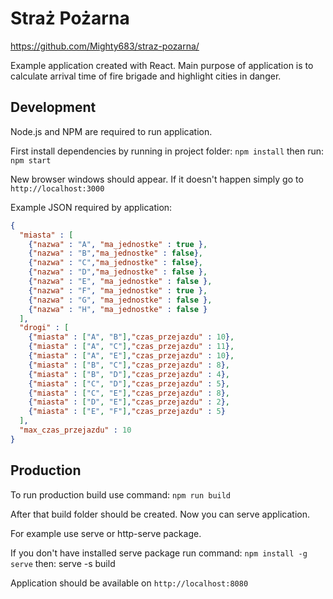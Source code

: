 # Straż Pożarna
https://github.com/Mighty683/straz-pozarna/

Example application created with React. Main purpose of application is to calculate arrival time of fire brigade and highlight cities in danger.

## Development
Node.js and NPM are required to run application.

First install dependencies by running in project folder:
`npm install`
then run:
`npm start`

New browser windows should appear. If it doesn't happen simply go to `http://localhost:3000`

Example JSON required by application:
```json
{
  "miasta" : [
    {"nazwa" : "A", "ma_jednostke" : true },
    {"nazwa" : "B","ma_jednostke" : false},
    {"nazwa" : "C","ma_jednostke" : false},
    {"nazwa" : "D","ma_jednostke" : false },
    {"nazwa" : "E", "ma_jednostke" : false },
    {"nazwa" : "F", "ma_jednostke" : true },
    {"nazwa" : "G", "ma_jednostke" : false },
    {"nazwa" : "H", "ma_jednostke" : false }
  ],
  "drogi" : [
    {"miasta" : ["A", "B"],"czas_przejazdu" : 10},
    {"miasta" : ["A", "C"],"czas_przejazdu" : 11},
    {"miasta" : ["A", "E"],"czas_przejazdu" : 10},
    {"miasta" : ["B", "C"],"czas_przejazdu" : 8},
    {"miasta" : ["B", "D"],"czas_przejazdu" : 4},
    {"miasta" : ["C", "D"],"czas_przejazdu" : 5},
    {"miasta" : ["C", "E"],"czas_przejazdu" : 8},
    {"miasta" : ["D", "E"],"czas_przejazdu" : 2},
    {"miasta" : ["E", "F"],"czas_przejazdu" : 5}
  ],
  "max_czas_przejazdu" : 10
}
```

## Production

To run production build use command:
`npm run build`

After that build folder should be created. Now you can serve application.

For example use serve or http-serve package.

If you don't have installed serve package run command:
`npm install -g serve`
then:
serve -s build

Application should be available on `http://localhost:8080`
